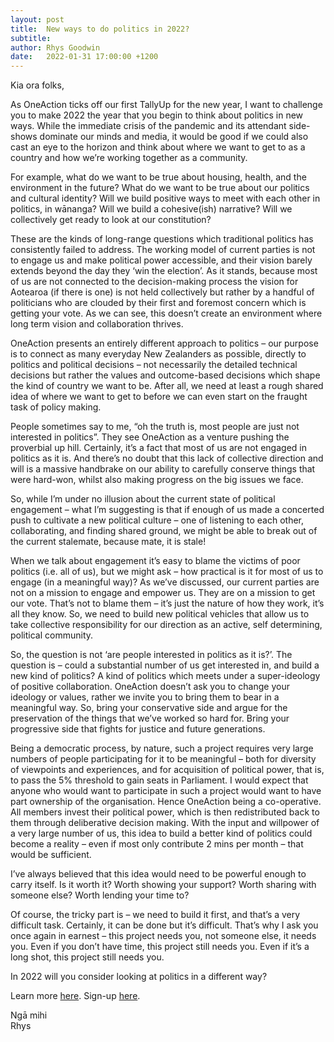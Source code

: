 ```yaml
---
layout: post
title:  New ways to do politics in 2022?
subtitle:
author: Rhys Goodwin
date:   2022-01-31 17:00:00 +1200
---
```


Kia ora folks,

As OneAction ticks off our first TallyUp for the new year, I want to challenge you to make 2022 the year that you begin to think about politics in new ways. While the immediate crisis of the pandemic and its attendant side-shows dominate our minds and media, it would be good if we could also cast an eye to the horizon and think about where we want to get to as a country and how we’re working together as a community.

For example, what do we want to be true about housing, health, and the environment in the future? What do we want to be true about our politics and cultural identity? Will we build positive ways to meet with each other in politics, in wānanga? Will we build a cohesive(ish) narrative? Will we collectively get ready to look at our constitution? 

These are the kinds of long-range questions which traditional politics has consistently failed to address. The working model of current parties is not to engage us and make political power accessible, and their vision barely extends beyond the day they ‘win the election’.  As it stands, because most of us are not connected to the decision-making process the vision for Aotearoa (if there is one) is not held collectively but rather by a handful of politicians who are clouded by their first and foremost concern which is getting your vote. As we can see, this doesn’t create an environment where long term vision and collaboration thrives.

OneAction presents an entirely different approach to politics – our purpose is to connect as many everyday New Zealanders as possible, directly to politics and political decisions – not necessarily the detailed technical decisions but rather the values and outcome-based decisions which shape the kind of country we want to be. After all, we need at least a rough shared idea of where we want to get to before we can even start on the fraught task of policy making. 

People sometimes say to me, “oh the truth is, most people are just not interested in politics”. They see OneAction as a venture pushing the proverbial up hill. Certainly, it’s a fact that most of us are not engaged in politics as it is. And there’s no doubt that this lack of collective direction and will is a massive handbrake on our ability to carefully conserve things that were hard-won, whilst also making progress on the big issues we face.

So, while I’m under no illusion about the current state of political engagement – what I’m suggesting is that if enough of us made a concerted push to cultivate a new political culture – one of listening to each other, collaborating, and finding shared ground, we might be able to break out of the current stalemate, because mate, it is stale! 

When we talk about engagement it’s easy to blame the victims of poor politics (i.e. all of us), but we might ask – how practical is it for most of us to engage (in a meaningful way)? As we’ve discussed, our current parties are not on a mission to engage and empower us. They are on a mission to get our vote. That’s not to blame them – it’s just the nature of how they work, it’s all they know. So, we need to build new political vehicles that allow us to take collective responsibility for our direction as an active, self determining, political community. 

So, the question is not ‘are people interested in politics as it is?’. The question is – could a substantial number of us get interested in, and build a new kind of politics?  A kind of politics which meets under a super-ideology of positive collaboration. OneAction doesn’t ask you to change your ideology or values, rather we invite you to bring them to bear in a meaningful way. So, bring your conservative side and argue for the preservation of the things that we’ve worked so hard for. Bring your progressive side that fights for justice and future generations.

Being a democratic process, by nature, such a project requires very large numbers of people participating for it to be meaningful – both for diversity of viewpoints and experiences, and for acquisition of political power, that is, to pass the 5% threshold to gain seats in Parliament. I would expect that anyone who would want to participate in such a project would want to have part ownership of the organisation. Hence OneAction being a co-operative. All members invest their political power, which is then redistributed back to them through deliberative decision making. With the input and willpower of a very large number of us, this idea to build a better kind of politics could become a reality – even if most only contribute 2 mins per month – that would be sufficient.

I’ve always believed that this idea would need to be powerful enough to carry itself. Is it worth it? Worth showing your support? Worth sharing with someone else? Worth lending your time to? 

Of course, the tricky part is – we need to build it first, and that’s a very difficult task. Certainly, it can be done but it’s difficult. That’s why I ask you once again in earnest – this project needs you, not someone else, it needs you. Even if you don’t have time, this project still needs you. Even if it’s a long shot, this project still needs you. 

In 2022 will you consider looking at politics in a different way? 

Learn more <a href="{{site.data.urls.intro}}">here</a>. Sign-up <a href="{{site.data.urls.join}}">here<a>. 

Ngā mihi   
Rhys

